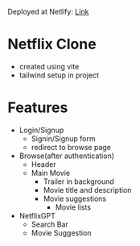 Deployed at Netlify: [Link](https://zingy-profiterole-daeed0.netlify.app/)

# Netflix Clone

- created using vite
- tailwind setup in project

# Features

- Login/Signup
  - Signin/Signup form
  - redirect to browse page
- Browse(after authentication)
  - Header
  - Main Movie
    - Trailer in background
    - Movie title and description
    - Movie suggestions
      - Movie lists
- NetflixGPT
  - Search Bar
  - Movie Suggestion
